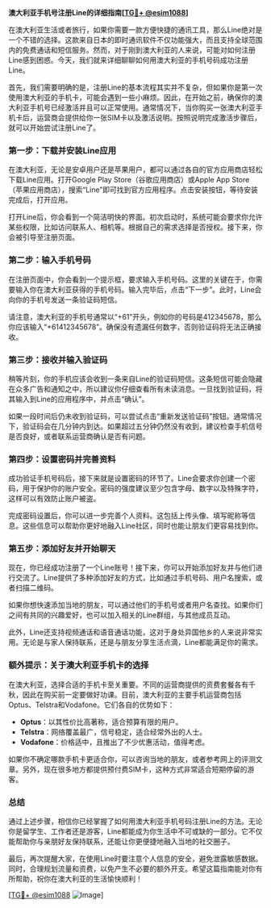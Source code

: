 **澳大利亚手机号注册Line的详细指南[[TG💪+ @esim1088](https://t.me/s/esim1088)]**

在澳大利亚生活或者旅行，如果你需要一款方便快捷的通讯工具，那么Line绝对是一个不错的选择。这款来自日本的即时通讯软件不仅功能强大，而且支持全球范围内的免费通话和短信服务。然而，对于刚到澳大利亚的人来说，可能对如何注册Line感到困惑。今天，我们就来详细聊聊如何用澳大利亚的手机号码成功注册Line。

首先，我们需要明确的是，注册Line的基本流程其实并不复杂，但如果你是第一次使用澳大利亚的手机卡，可能会遇到一些小麻烦。因此，在开始之前，确保你的澳大利亚手机号已经激活并且可以正常使用。通常情况下，当你购买一张澳大利亚手机卡后，运营商会提供给你一张SIM卡以及激活说明。按照说明完成激活步骤后，就可以开始尝试注册Line了。

### 第一步：下载并安装Line应用

在澳大利亚，无论是安卓用户还是苹果用户，都可以通过各自的官方应用商店轻松下载Line应用。打开Google Play Store（谷歌应用商店）或Apple App Store（苹果应用商店），搜索“Line”即可找到官方应用程序。点击安装按钮，等待安装完成后，打开应用。

打开Line后，你会看到一个简洁明快的界面。初次启动时，系统可能会要求你允许某些权限，比如访问联系人、相机等。根据自己的需求选择是否授权。接下来，你会被引导至注册页面。

### 第二步：输入手机号码

在注册页面中，你会看到一个提示框，要求输入手机号码。这里的关键在于，你需要输入你在澳大利亚获得的手机号码。输入完毕后，点击“下一步”。此时，Line会向你的手机号发送一条验证码短信。

请注意，澳大利亚的手机号通常以“+61”开头，例如你的号码是412345678，那么你应该输入“+61412345678”。确保没有遗漏任何数字，否则验证码将无法正确接收。

### 第三步：接收并输入验证码

稍等片刻，你的手机应该会收到一条来自Line的验证码短信。这条短信可能会隐藏在众多广告和通知之中，所以建议你仔细查看所有未读消息。一旦找到验证码，将其输入到Line的应用程序中，并点击“确认”。

如果一段时间后仍未收到验证码，可以尝试点击“重新发送验证码”按钮。通常情况下，验证码会在几分钟内到达。如果超过五分钟仍然没有收到，建议检查手机信号是否良好，或者联系运营商确认是否有问题。

### 第四步：设置密码并完善资料

成功验证手机号码后，接下来就是设置密码的环节了。Line会要求你创建一个密码，用于保护你的账户安全。密码的强度建议至少包含字母、数字以及特殊字符，这样可以有效防止账户被盗。

完成密码设置后，你可以进一步完善个人资料。这包括上传头像、填写昵称等信息。这些信息可以帮助你更好地融入Line社区，同时也能让朋友们更容易找到你。

### 第五步：添加好友并开始聊天

现在，你已经成功注册了一个Line账号！接下来，你可以开始添加好友并与他们进行交流了。Line提供了多种添加好友的方式，比如通过手机号码、用户名搜索，或者扫描二维码。

如果你想快速添加当地的朋友，可以通过他们的手机号或者用户名查找。如果你们之间有共同的兴趣爱好，也可以加入相关的Line群组，与其他成员互动。

此外，Line还支持视频通话和语音通话功能，这对于身处异国他乡的人来说非常实用。无论是与家人保持联系，还是与朋友分享生活点滴，Line都能满足你的需求。

### 额外提示：关于澳大利亚手机卡的选择

在澳大利亚，选择合适的手机卡至关重要。不同的运营商提供的资费套餐各有千秋，因此在购买前一定要做好功课。目前，澳大利亚的主要手机运营商包括Optus、Telstra和Vodafone。它们各自的优势如下：

- **Optus**：以其性价比高著称，适合预算有限的用户。
- **Telstra**：网络覆盖最广，信号稳定，适合经常外出的人士。
- **Vodafone**：价格适中，且推出了不少优惠活动，值得考虑。

如果你不确定哪款手机卡更适合你，可以咨询当地的朋友，或者参考网上的评测文章。另外，现在很多地方都提供预付费SIM卡，这种方式非常适合短期停留的游客。

### 总结

通过上述步骤，相信你已经掌握了如何用澳大利亚手机号码注册Line的方法。无论你是留学生、工作者还是游客，Line都能成为你生活中不可或缺的一部分。它不仅能帮助你与亲朋好友保持联系，还能让你更便捷地融入当地的社交圈子。

最后，再次提醒大家，在使用Line时要注意个人信息的安全，避免泄露敏感数据。同时，合理规划流量和资费，以免产生不必要的额外开支。希望这篇指南能对你有所帮助，祝你在澳大利亚的生活愉快顺利！

[[TG💪+ @esim1088](https://t.me/s/esim1088) ![Image](https://i.postimg.cc/4NQfJmqS/Snipaste-2025-05-13-00-14-12.png)]